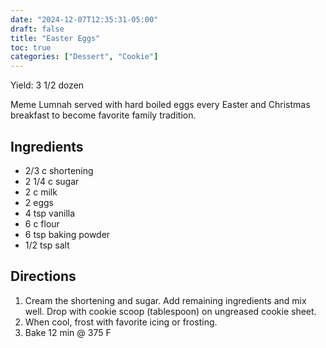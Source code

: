 ```yaml
---
date: "2024-12-07T12:35:31-05:00"
draft: false
title: "Easter Eggs"
toc: true
categories: ["Dessert", "Cookie"]
---
```


Yield: 3 1/2 dozen

Meme Lumnah served with hard boiled eggs every Easter and Christmas breakfast to become favorite family tradition.

## Ingredients

- 2/3 c shortening
- 2 1/4 c sugar
- 2 c milk
- 2 eggs
- 4 tsp vanilla
- 6 c flour
- 6 tsp baking powder
- 1/2 tsp salt

## Directions

1. Cream the shortening and sugar. Add remaining ingredients and mix well. Drop with cookie scoop (tablespoon) on ungreased cookie sheet.
2. When cool, frost with favorite icing or frosting.
3. Bake 12 min @ 375 F
